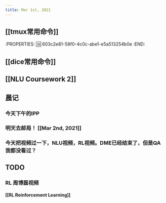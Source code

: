 ```yaml
---
title: Mar 1st, 2021
---
```


## [[tmux常用命令]]
:PROPERTIES:
:id: 603c2e81-58f0-4c0c-abe1-e5a513254b0e
:END:
## [[dice常用命令]]
## [[NLU Coursework 2]]
## 晨记
### 今天下午的IPP
### 明天去邮局！ [[Mar 2nd, 2021]]
### 今天把视频过一下，NLU视频，RL视频。DME已经结束了，但是QA我都没看过？
## TODO
### RL 周博磊视频
#### [[RL Reinforcement Learning]]
####
